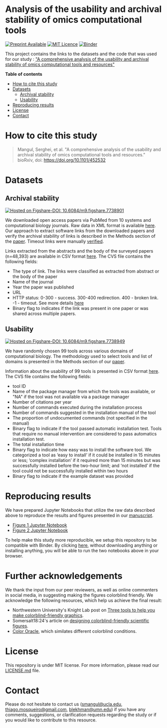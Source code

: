 # Analysis of the usability and archival stability of omics computational tools

[![Preprint Available](https://img.shields.io/badge/Preprint-online-green.svg)](https://doi.org/10.1101/452532) [![MIT Licence](https://badges.frapsoft.com/os/mit/mit.svg?v=103)](https://opensource.org/licenses/mit-license.php) [![Binder](https://mybinder.org/badge_logo.svg)](https://mybinder.org/v2/gh/smangul1/good.software/master)


This project contains the links to the datasets and the code that was used for our study : ["A comprehensive analysis of the usability and archival stability of omics computational tools and resources"](https://www.biorxiv.org/content/early/2018/10/25/452532)

**Table of contents**

* [How to cite this study](#how-to-cite-this-study)
* [Datasets](#datasets)
  * [Archival stability](#archival-stability)
  * [Usability](#usability)
* [Reproducing results](#reproducing-results)
* [License](#license)
* [Contact](#contact)


# How to cite this study

> Mangul, Serghei, et al. "A comprehensive analysis of the usability and archival stability of omics computational tools and resources." bioRxiv, doi: https://doi.org/10.1101/452532


# Datasets

## Archival stability

[![Hosted on Figshare-DOI: 10.6084/m9.figshare.7738901](https://img.shields.io/badge/Hosted%20on%20Figshare-DOI:%2010.6084/m9.figshare.7738901-blue.svg)](https://doi.org/10.6084/m9.figshare.7738901)

We downloaded open access papers via PubMed from 10 systems and computational biology journals. Raw data in XML format is available [here](https://drive.google.com/drive/folders/1m-2I5qCJqEpYC26jFHSxuqJ-tLMHksFf). Our approach to extract software links from the downloaded papers and verify the archival stability of links is described in the Methods section of the [paper](https://www.biorxiv.org/content/early/2018/10/25/452532).  Timeout links were manually [verified](https://github.com/smangul1/good.software/blob/master/manual.evaluation/manual.test.csv).

Links extracted from the abstracts and the body of the surveyed papers (n=48,393) are available in CSV format  [here](https://github.com/smangul1/good.software/blob/master/analysis/links.bulk.csv). The CVS file contains the following fields:
* The type of link. The links were classified as extracted from abstract or the body of the paper
* Name of the journal
* Year the paper was published
* URL
* HTTP status: 0-300 - success. 300-400 redirection. 400 - broken link. -1 - timeout.   See more details [here](https://en.wikipedia.org/wiki/List_of_HTTP_status_codes)
* Binary flag to indicates if the link was present in one paper or was shared across multiple papers.

## Usability

[![Hosted on Figshare-DOI: 10.6084/m9.figshare.7738949](https://img.shields.io/badge/Hosted%20on%20Figshare-DOI:%2010.6084/m9.figshare.7738949-blue.svg)](https://doi.org/10.6084/m9.figshare.7738949)

We have randomly chosen 99 tools across various domains of computational biology. The methodology used to select tools and list of domains is presented in the Methods section of our [paper](https://www.biorxiv.org/content/early/2018/10/25/452532).

Information about the usability of 99 tools is presented in CSV format  [here](https://github.com/smangul1/good.software/blob/master/analysis/usability.99.tools.csv). The CVS file contains the following fields:
* tool ID
* Name of the package manager from which the tools was available, or "NA" if the tool was not available via a package manager
* Number of citations per year
* Number of commands executed during the installation process
* Number of commands suggested in the installation manual of the tool
* The proportion of undocumented commands (not specified in the manual)
* Binary flag to indicate if the tool passed automatic installation test. Tools that require no manual intervention are considered to pass automatics installation test.
* The total installation time
* Binary flag to indicate how easy was to install the software tool. We categorized a tool as ‘easy to install’ if it could be installed in 15 minutes or less; ‘complex installation’ if it required more than 15 minutes but was successfully installed before the two-hour limit; and ‘not installed’ if the tool could not be successfully installed within two hours
* Binary flag to indicate if the example dataset was provided

# Reproducing results

We have prepared Jupyter Notebooks that utilize the raw data described above to reproduce the results and figures presented in our [manuscript](https://www.biorxiv.org/content/early/2018/10/25/452532).

* [Figure 1 Jupyter Notebook](http://nbviewer.jupyter.org/github/smangul1/good.software/blob/master/analysis/Figure1.ipynb)
* [Figure 2 Jupyter Notebook](https://github.com/smangul1/good.software/blob/master/analysis/Figure2.ipynb)

To help make this study more reproducible, we setup this repository to be compatible with Binder. By clicking [here](https://mybinder.org/v2/gh/smangul1/good.software/master), without downloading anything or installing anything, you will be able to run the two notebooks above in your browser.

# Further acknowledgements

We thank the input from our peer reviewers, as well as online commenters in social media, in suggesting making the figures colorblind  friendly. We acknowledge the following resources, which help us achieve the final result:
* Northwestern University's Knight Lab post on [Three tools to help you make colorblind-friendly graphics](https://knightlab.northwestern.edu/2016/07/18/three-tools-to-help-you-make-colorblind-friendly-graphics/).
* Somersalt18:24's article on [designing colorblind-friendly scientific figures](http://www.somersault1824.com/tips-for-designing-scientific-figures-for-color-blind-readers/).
* [Color Oracle](colororacle.org), which similates different colorblind conditions.

# License

This repository is under MIT license. For more information, please read our [LICENSE.md](./LICENSE.md) file.


# Contact

Please do not hesitate to contact us (smangul@ucla.edu, thiago.mosqueiro@gmail.com, blekhman@umn.edu) if you have any comments, suggestions, or clarification requests regarding the study or if you would like to contribute to this resource.
